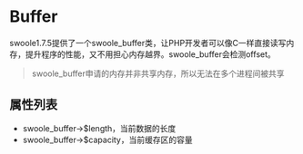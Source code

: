 # Buffer

swoole1.7.5提供了一个swoole_buffer类，让PHP开发者可以像C一样直接读写内存，提升程序的性能，又不用担心内存越界。swoole_buffer会检测offset。

> swoole_buffer申请的内存并非共享内存，所以无法在多个进程间被共享  

属性列表
----

* swoole_buffer->$length，当前数据的长度
* swoole_buffer->$capacity，当前缓存区的容量

